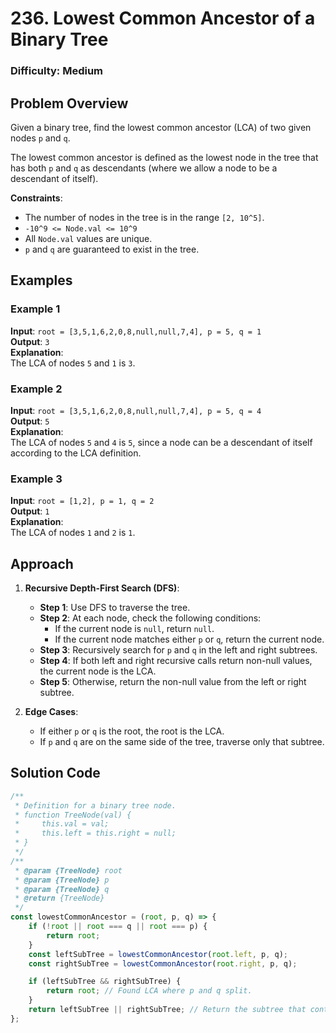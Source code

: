 # 236. Lowest Common Ancestor of a Binary Tree

### Difficulty: Medium

## Problem Overview

Given a binary tree, find the lowest common ancestor (LCA) of two given nodes `p` and `q`.

The lowest common ancestor is defined as the lowest node in the tree that has both `p` and `q` as descendants (where we allow a node to be a descendant of itself).

**Constraints**:

-   The number of nodes in the tree is in the range `[2, 10^5]`.
-   `-10^9 <= Node.val <= 10^9`
-   All `Node.val` values are unique.
-   `p` and `q` are guaranteed to exist in the tree.

## Examples

### Example 1

**Input**: `root = [3,5,1,6,2,0,8,null,null,7,4], p = 5, q = 1`  
**Output**: `3`  
**Explanation**:  
The LCA of nodes `5` and `1` is `3`.

### Example 2

**Input**: `root = [3,5,1,6,2,0,8,null,null,7,4], p = 5, q = 4`  
**Output**: `5`  
**Explanation**:  
The LCA of nodes `5` and `4` is `5`, since a node can be a descendant of itself according to the LCA definition.

### Example 3

**Input**: `root = [1,2], p = 1, q = 2`  
**Output**: `1`  
**Explanation**:  
The LCA of nodes `1` and `2` is `1`.

## Approach

1. **Recursive Depth-First Search (DFS)**:

    - **Step 1**: Use DFS to traverse the tree.
    - **Step 2**: At each node, check the following conditions:
        - If the current node is `null`, return `null`.
        - If the current node matches either `p` or `q`, return the current node.
    - **Step 3**: Recursively search for `p` and `q` in the left and right subtrees.
    - **Step 4**: If both left and right recursive calls return non-null values, the current node is the LCA.
    - **Step 5**: Otherwise, return the non-null value from the left or right subtree.

2. **Edge Cases**:
    - If either `p` or `q` is the root, the root is the LCA.
    - If `p` and `q` are on the same side of the tree, traverse only that subtree.

## Solution Code

```javascript
/**
 * Definition for a binary tree node.
 * function TreeNode(val) {
 *     this.val = val;
 *     this.left = this.right = null;
 * }
 */
/**
 * @param {TreeNode} root
 * @param {TreeNode} p
 * @param {TreeNode} q
 * @return {TreeNode}
 */
const lowestCommonAncestor = (root, p, q) => {
	if (!root || root === q || root === p) {
		return root;
	}
	const leftSubTree = lowestCommonAncestor(root.left, p, q);
	const rightSubTree = lowestCommonAncestor(root.right, p, q);

	if (leftSubTree && rightSubTree) {
		return root; // Found LCA where p and q split.
	}
	return leftSubTree || rightSubTree; // Return the subtree that contains p or q.
};
```
